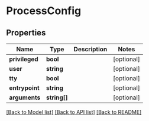 # ProcessConfig

## Properties
Name | Type | Description | Notes
------------ | ------------- | ------------- | -------------
**privileged** | **bool** |  | [optional] 
**user** | **string** |  | [optional] 
**tty** | **bool** |  | [optional] 
**entrypoint** | **string** |  | [optional] 
**arguments** | **string[]** |  | [optional] 

[[Back to Model list]](../README.md#documentation-for-models) [[Back to API list]](../README.md#documentation-for-api-endpoints) [[Back to README]](../README.md)


